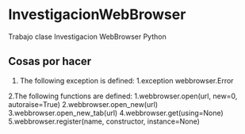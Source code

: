 # InvestigacionWebBrowser
Trabajo clase Investigacion WebBrowser Python

## Cosas por hacer
1. The following exception is defined:
  1.exception webbrowser.Error

2.The following functions are defined:
  1.webbrowser.open(url, new=0, autoraise=True)
  2.webbrowser.open_new(url)
  3.webbrowser.open_new_tab(url)
  4.webbrowser.get(using=None)
  5.webbrowser.register(name, constructor, instance=None)
